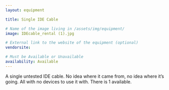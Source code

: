 ```yaml
---
layout: equipment

title: Single IDE Cable

# Name of the image living in /assets/img/equipment/
image: IDEcable_rental (1).jpg

# External link to the website of the equipment (optional)
vendorsite:

# Must be Available or Unavailable
availability: Available
---
```


A single untested IDE cable. No idea where it came from, no idea where it’s going. All with no devices to use it with. There is 1 available.
